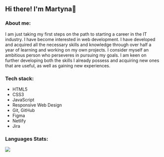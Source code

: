 ## Hi there! I'm Martyna👋 

### About me:

I am just taking my first steps on the path to starting a career in the IT industry. I have become interested in web development. I have developed and acquired all the necessary skills and knowledge through over half a year of learning and working on my own projects. I consider myself an ambitious person who perseveres in pursuing my goals. I am keen on further developing both the skills I already possess and acquiring new ones that are useful, as well as gaining new experiences.

### Tech stack:

- HTML5
- CSS3
- JavaScript
- Responsive Web Design
- Git, GitHub
- Figma
- Netlify
- Jira

### Languages Stats:
![](https://github-readme-stats.vercel.app/api/top-langs/?username=mwojcickaa&theme=default&hide_border=false&include_all_commits=false&count_private=false&layout=compact)


